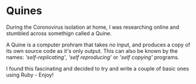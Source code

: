 # Quines

During the Coronovirus isolation at home, I was researching online and stumbled across somethign called a Quine.

A Quine is a computer prohram that takes no input, and produces a copy of its own source code as it's only output. This can also be known by the names: *'self-replicating'*, *'self reproducing'* or *'self copying'* programs.

I found this fascinating and decided to try and write a couple of basic ones using Ruby - Enjoy!